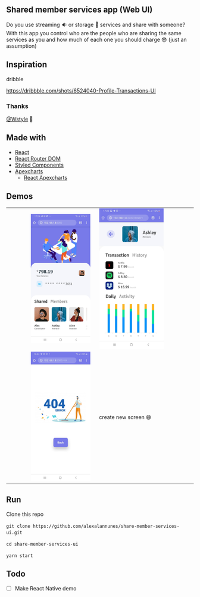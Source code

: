 ## Shared member services app (Web UI)

Do you use streaming :sound: or storage :open_file_folder: services and share with someone? With this app you control who are the people who are sharing the same services as you and how much of each one you should charge :sunglasses: (just an assumption)

## Inspiration

dribble

https://dribbble.com/shots/6524040-Profile-Transactions-UI

### Thanks
[@Wstyle](https://dribbble.com/Wstyle) :handshake:


## Made with
* [React](https://dribbble.com/shots/6524040-Profile-Transactions-UI)
* [React Router DOM](https://reacttraining.com/react-router/web/guides/quick-start)
* [Styled Components](https://styled-components.com/)
* [Apexcharts](https://apexcharts.com/)
  * [React Apexcharts](https://apexcharts.com/react-chart-demos/)




## Demos
| | |
|--:|--|
| <img style="margin-right: 10px" src="./.github/home.jpeg" width="70%" />| <img style="margin-right: 10px" src="./.github/member-details.jpeg" width="70%" /> |
| <img style="margin-right: 10px" src="./.github/404.jpeg" width="70%" /> | create new screen :smile: |


## Run

Clone this repo

`git clone https://github.com/alexalannunes/share-member-services-ui.git`

`cd share-member-services-ui`

`yarn start`


## Todo
- [ ] Make React Native demo